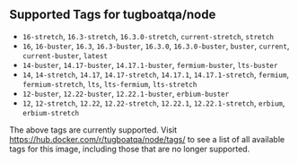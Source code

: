 ## Supported Tags for tugboatqa/node

* `16-stretch`, `16.3-stretch`, `16.3.0-stretch`, `current-stretch`, `stretch`
* `16`, `16-buster`, `16.3`, `16.3-buster`, `16.3.0`, `16.3.0-buster`, `buster`, `current`, `current-buster`, `latest`
* `14-buster`, `14.17-buster`, `14.17.1-buster`, `fermium-buster`, `lts-buster`
* `14`, `14-stretch`, `14.17`, `14.17-stretch`, `14.17.1`, `14.17.1-stretch`, `fermium`, `fermium-stretch`, `lts`, `lts-fermium`, `lts-stretch`
* `12-buster`, `12.22-buster`, `12.22.1-buster`, `erbium-buster`
* `12`, `12-stretch`, `12.22`, `12.22-stretch`, `12.22.1`, `12.22.1-stretch`, `erbium`, `erbium-stretch`

The above tags are currently supported. Visit https://hub.docker.com/r/tugboatqa/node/tags/ to see a list of all available tags for this image, including those that are no longer supported.
